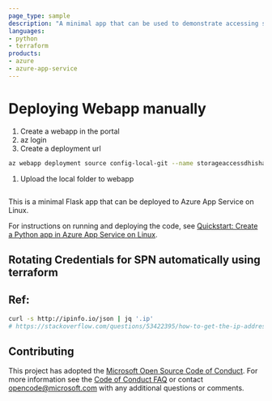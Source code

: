 ```yaml
---
page_type: sample
description: "A minimal app that can be used to demonstrate accessing storage blobs using webapp"
languages:
- python
- terraform
products:
- azure
- azure-app-service
---
```


# Deploying Webapp manually

1. Create a webapp in the portal
1. az login
1. Create a deployment url
```bash
az webapp deployment source config-local-git --name storageaccessdhishan --resource-group webapp-storage-ui-rg
```
1. Upload the local folder to webapp
```bash

```
This is a minimal Flask app that can be deployed to Azure App Service on Linux.

For instructions on running and deploying the code, see [Quickstart: Create a Python app in Azure App Service on Linux](https://docs.microsoft.com/azure/app-service/quickstart-python).

## Rotating Credentials for SPN automatically using terraform

## Ref:
```bash
curl -s http://ipinfo.io/json | jq '.ip'
# https://stackoverflow.com/questions/53422395/how-to-get-the-ip-address-for-azure-devops-hosted-agents-to-add-to-the-white-lis
```

## Contributing

This project has adopted the [Microsoft Open Source Code of Conduct](https://opensource.microsoft.com/codeofconduct/). For more information see the [Code of Conduct FAQ](https://opensource.microsoft.com/codeofconduct/faq/) or contact [opencode@microsoft.com](mailto:opencode@microsoft.com) with any additional questions or comments.
